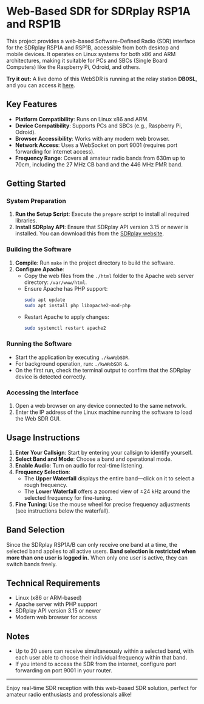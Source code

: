 # Web-Based SDR for SDRplay RSP1A and RSP1B

This project provides a web-based Software-Defined Radio (SDR) interface for the SDRplay RSP1A and RSP1B, accessible from both desktop and mobile devices. It operates on Linux systems for both x86 and ARM architectures, making it suitable for PCs and SBCs (Single Board Computers) like the Raspberry Pi, Odroid, and others.

**Try it out:** A live demo of this WebSDR is running at the relay station **DB0SL**, and you can access it [here](http://sdr.db0sl.de).

## Key Features

- **Platform Compatibility**: Runs on Linux x86 and ARM.
- **Device Compatibility**: Supports PCs and SBCs (e.g., Raspberry Pi, Odroid).
- **Browser Accessibility**: Works with any modern web browser.
- **Network Access**: Uses a WebSocket on port 9001 (requires port forwarding for internet access).
- **Frequency Range**: Covers all amateur radio bands from 630m up to 70cm, including the 27 MHz CB band and the 446 MHz PMR band.

## Getting Started

### System Preparation

1. **Run the Setup Script**: Execute the `prepare` script to install all required libraries.
2. **Install SDRplay API**: Ensure that SDRplay API version 3.15 or newer is installed. You can download this from the [SDRplay website](https://www.sdrplay.com/).
   
### Building the Software

1. **Compile**: Run `make` in the project directory to build the software.
2. **Configure Apache**:
   - Copy the web files from the `./html` folder to the Apache web server directory: `/var/www/html`.
   - Ensure Apache has PHP support:
     ```bash
     sudo apt update
     sudo apt install php libapache2-mod-php
     ```
   - Restart Apache to apply changes:
     ```bash
     sudo systemctl restart apache2
     ```

### Running the Software

- Start the application by executing `./kwWebSDR`.
- For background operation, run: `./kwWebSDR &`.
- On the first run, check the terminal output to confirm that the SDRplay device is detected correctly.

### Accessing the Interface

1. Open a web browser on any device connected to the same network.
2. Enter the IP address of the Linux machine running the software to load the Web SDR GUI.

## Usage Instructions

1. **Enter Your Callsign**: Start by entering your callsign to identify yourself.
2. **Select Band and Mode**: Choose a band and operational mode.
3. **Enable Audio**: Turn on audio for real-time listening.
4. **Frequency Selection**:
   - The **Upper Waterfall** displays the entire band—click on it to select a rough frequency.
   - The **Lower Waterfall** offers a zoomed view of ±24 kHz around the selected frequency for fine-tuning.
5. **Fine Tuning**: Use the mouse wheel for precise frequency adjustments (see instructions below the waterfall).

## Band Selection

Since the SDRplay RSP1A/B can only receive one band at a time, the selected band applies to all active users. **Band selection is restricted when more than one user is logged in.** When only one user is active, they can switch bands freely.

## Technical Requirements

- Linux (x86 or ARM-based)
- Apache server with PHP support
- SDRplay API version 3.15 or newer
- Modern web browser for access

## Notes

- Up to 20 users can receive simultaneously within a selected band, with each user able to choose their individual frequency within that band.
- If you intend to access the SDR from the internet, configure port forwarding on port 9001 in your router.

---

Enjoy real-time SDR reception with this web-based SDR solution, perfect for amateur radio enthusiasts and professionals alike!
